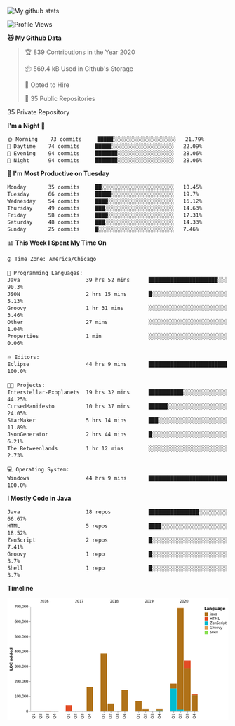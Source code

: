 ![My github stats](https://github-readme-stats.vercel.app/api?username=romvoid95&theme=gruvbox&include_all_commits=true&show_icons=true")

<!--START_SECTION:waka-->
![Profile Views](http://img.shields.io/badge/Profile%20Views-1-blue)

**🐱 My Github Data** 

> 🏆 839 Contributions in the Year 2020
 > 
> 📦 569.4 kB Used in Github's Storage 
 > 
> 💼 Opted to Hire
 > 
> 📜 35 Public Repositories 
 > 
35 Private Repository 
 > 
**I'm a Night 🦉** 

```text
🌞 Morning    73 commits     █████░░░░░░░░░░░░░░░░░░░░   21.79% 
🌆 Daytime    74 commits     █████░░░░░░░░░░░░░░░░░░░░   22.09% 
🌃 Evening    94 commits     ███████░░░░░░░░░░░░░░░░░░   28.06% 
🌙 Night      94 commits     ███████░░░░░░░░░░░░░░░░░░   28.06%

```
📅 **I'm Most Productive on Tuesday** 

```text
Monday       35 commits     ██░░░░░░░░░░░░░░░░░░░░░░░   10.45% 
Tuesday      66 commits     █████░░░░░░░░░░░░░░░░░░░░   19.7% 
Wednesday    54 commits     ████░░░░░░░░░░░░░░░░░░░░░   16.12% 
Thursday     49 commits     ███░░░░░░░░░░░░░░░░░░░░░░   14.63% 
Friday       58 commits     ████░░░░░░░░░░░░░░░░░░░░░   17.31% 
Saturday     48 commits     ███░░░░░░░░░░░░░░░░░░░░░░   14.33% 
Sunday       25 commits     █░░░░░░░░░░░░░░░░░░░░░░░░   7.46%

```


📊 **This Week I Spent My Time On** 

```text
⌚︎ Time Zone: America/Chicago

💬 Programming Languages: 
Java                     39 hrs 52 mins      ██████████████████████░░░   90.3% 
JSON                     2 hrs 15 mins       █░░░░░░░░░░░░░░░░░░░░░░░░   5.13% 
Groovy                   1 hr 31 mins        ░░░░░░░░░░░░░░░░░░░░░░░░░   3.46% 
Other                    27 mins             ░░░░░░░░░░░░░░░░░░░░░░░░░   1.04% 
Properties               1 min               ░░░░░░░░░░░░░░░░░░░░░░░░░   0.06%

🔥 Editors: 
Eclipse                  44 hrs 9 mins       █████████████████████████   100.0%

🐱‍💻 Projects: 
Interstellar-Exoplanets  19 hrs 32 mins      ███████████░░░░░░░░░░░░░░   44.25% 
CursedManifesto          10 hrs 37 mins      ██████░░░░░░░░░░░░░░░░░░░   24.05% 
StarMaker                5 hrs 14 mins       ███░░░░░░░░░░░░░░░░░░░░░░   11.89% 
JsonGenerator            2 hrs 44 mins       █░░░░░░░░░░░░░░░░░░░░░░░░   6.21% 
The Betweenlands         1 hr 12 mins        ░░░░░░░░░░░░░░░░░░░░░░░░░   2.73%

💻 Operating System: 
Windows                  44 hrs 9 mins       █████████████████████████   100.0%

```

**I Mostly Code in Java** 

```text
Java                     18 repos            ████████████████░░░░░░░░░   66.67% 
HTML                     5 repos             ████░░░░░░░░░░░░░░░░░░░░░   18.52% 
ZenScript                2 repos             █░░░░░░░░░░░░░░░░░░░░░░░░   7.41% 
Groovy                   1 repo              █░░░░░░░░░░░░░░░░░░░░░░░░   3.7% 
Shell                    1 repo              █░░░░░░░░░░░░░░░░░░░░░░░░   3.7%

```


**Timeline**

![Chart not found](https://raw.githubusercontent.com/ROMVoid95/ROMVoid95/master/charts/bar_graph.png) 


<!--END_SECTION:waka-->
